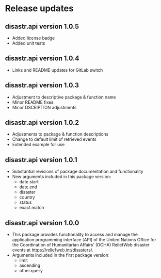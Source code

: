 
# Release updates

<!-- Changes for future versions (long term):
* Built-in functionality to retrieve all available events (argument all.events) through a for loop
 -->

## disastr.api version 1.0.5

* Added license badge
* Added unit tests


## disastr.api version 1.0.4

* Links and README updates for GitLab switch


## disastr.api version 1.0.3

* Adjustment to descriptive package & function name
* Minor README fixes
* Minor DSCRIPTION adjustments
 

## disastr.api version 1.0.2

* Adjustments to package & function descriptions
* Change to default limit of retrieved events
* Extended example for use
 
 
## disastr.api version 1.0.1

* Substantial revisions of package documentation and functionality
* New arguments included in this package version: 
  + date.start
  + date.end
  + disaster
  + country
  + status
  + exact.match

  

## disastr.api version 1.0.0

* This package provides functionality to access and manage the application programming interface (API) of the United Nations Office for the Coordination of Humanitarian Affairs' (OCHA) ReliefWeb disaster events at https://reliefweb.int/disasters/.
* Arguments included in the first package version: 
  + limit
  + ascending
  + other.query


